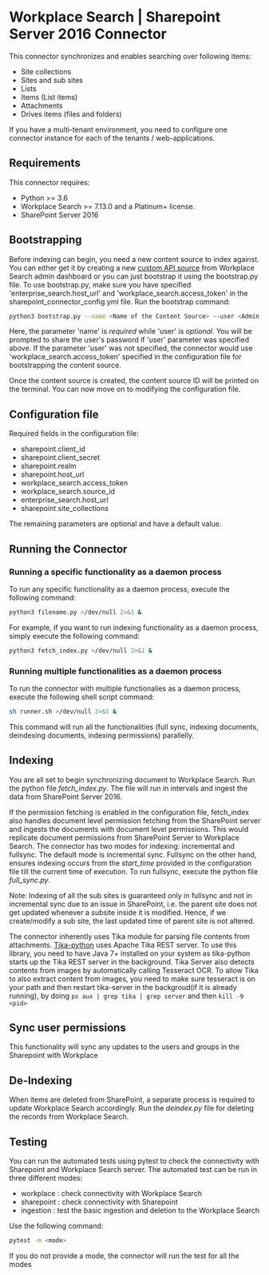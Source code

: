 # Workplace Search | Sharepoint Server 2016 Connector #

This connector synchronizes and enables searching over following items:

* Site collections
* Sites and sub sites
* Lists
* Items (List items)
* Attachments
* Drives items (files and folders)

If you have a multi-tenant environment, you need to configure one connector instance for each of the tenants / web-applications.

## Requirements ##

This connector requires:

* Python >= 3.6
* Workplace Search >= 7.13.0 and a Platinum+ license.
* SharePoint Server 2016

## Bootstrapping ##

Before indexing can begin, you need a new content source to index against. You can either get it by creating a new [custom API source](https://www.elastic.co/guide/en/workplace-search/current/workplace-search-custom-api-sources.html) from Workplace Search admin dashboard or you can just bootstrap it using the bootstrap.py file. To use bootstrap.py, make sure you have specified 'enterprise_search.host_url' and 'workplace_search.access_token' in the sharepoint_connector_config.yml file. Run the bootstrap command:
```bash
python3 bootstrap.py --name <Name of the Content Source> --user <Admin Username>
```
Here, the parameter 'name' is _required_ while 'user' is _optional_.
You will be prompted to share the user's password if 'user' parameter was specified above. If the parameter 'user' was not specified, the connector would use 'workplace_search.access_token' specified in the configuration file for bootstrapping the content source.

Once the content source is created, the content source ID will be printed on the terminal. You can now move on to modifying the configuration file.

## Configuration file ##

Required fields in the configuration file:

* sharepoint.client_id
* sharepoint.client_secret
* sharepoint.realm
* sharepoint.host_url
* workplace_search.access_token
* workplace_search.source_id
* enterprise_search.host_url
* sharepoint.site_collections

The remaining parameters are optional and have a default value.

## Running the Connector ##

### Running a specific functionality as a daemon process ###

To run any specific functionality as a daemon process, execute the following command:
```bash
python3 filename.py >/dev/null 2>&1 &
```
For example, if you want to run indexing functionality as a daemon process, simply execute the following command:
```bash
python3 fetch_index.py >/dev/null 2>&1 &
```

### Running multiple functionalities as a daemon process ###

To run the connector with multiple functionalies as a daemon process, execute the following shell script command:
```bash
sh runner.sh >/dev/null 2>&1 &
```
This command will run all the functionalities (full sync, indexing documents, deindexing documents, indexing permissions) parallelly. 

## Indexing ##

You are all set to begin synchronizing document to Workplace Search. Run the python file _fetch_index.py_. The file will run in intervals and ingest the data from SharePoint Server 2016.

If the permission fetching is enabled in the configuration file, fetch_index also handles document level permission fetching from the SharePoint server and ingests the documents with document level permissions. This would replicate document permissions from SharePoint Server to Workplace Search.
The connector has two modes for indexing: incremental and fullsync.
The default mode is incremental sync.
Fullsync on the other hand, ensures indexing occurs from the _start_time_ provided in the configuration file till the current time of execution. To run fullsync, execute the python file _full_sync.py_.

Note: Indexing of all the sub sites is guaranteed only in fullsync and not in incremental sync due to an issue in SharePoint, i.e. the parent site does not get updated whenever a subsite inside it is modified. Hence, if we create/modify a sub site, the last updated time of parent site is not altered.

The connector inherently uses Tika module for parsing file contents from attachments. [Tika-python](https://github.com/chrismattmann/tika-python) uses Apache Tika REST server. To use this library, you need to have Java 7+ installed on your system as tika-python starts up the Tika REST server in the background. Tika Server also detects contents from images by automatically calling Tesseract OCR. To allow Tika to also extract content from images, you need to make sure tesseract is on your path and then restart tika-server in the backgroud(if it is already running), by doing `ps aux | grep tika | grep server` and then `kill -9 <pid>`

## Sync user permissions ##

This functionality will sync any updates to the users and groups in the Sharepoint with Workplace

## De-Indexing ##

When items are deleted from SharePoint, a separate process is required to update Workplace Search accordingly. Run the _deindex.py_ file for deleting the records from Workplace Search.

## Testing ##

You can run the automated tests using pytest to check the connectivity with Sharepoint and Workplace Search server. 
The automated test can be run in three different modes:

* workplace : check connectivity with Workplace Search
* sharepoint : check connectivity with Sharepoint 
* ingestion : test the basic ingestion and deletion to the Workplace Search

Use the following command:
```bash
pytest -m <mode>
```
If you do not provide a mode, the connector will run the test for all the modes 